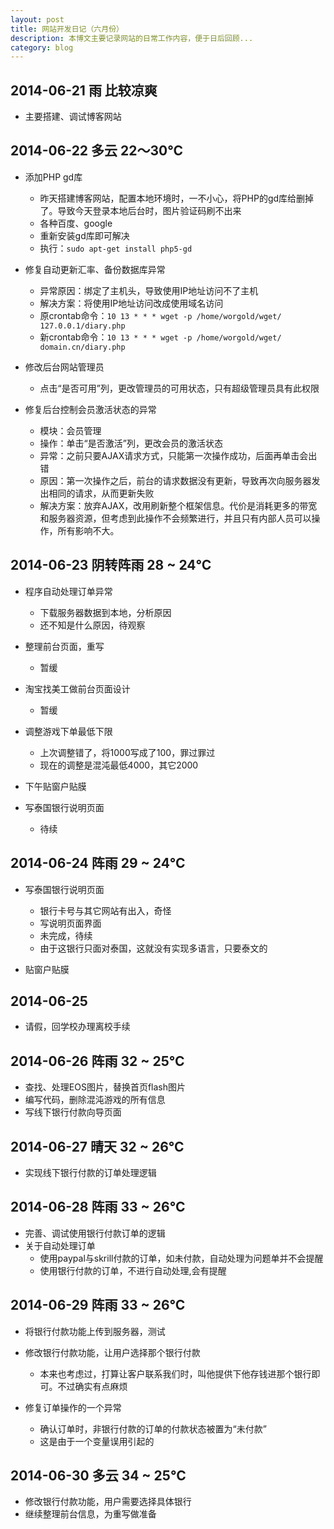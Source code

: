 ```yaml
---
layout: post
title: 网站开发日记（六月份）
description: 本博文主要记录网站的日常工作内容，便于日后回顾...
category: blog
---
```


## 2014-06-21 	雨 		比较凉爽

+	主要搭建、调试博客网站

## 2014-06-22 	多云 	22～30℃

+	添加PHP gd库
	*	昨天搭建博客网站，配置本地环境时，一不小心，将PHP的gd库给删掉了。导致今天登录本地后台时，图片验证码刷不出来
	*	各种百度、google
	*	重新安装gd库即可解决
	*	执行：`sudo apt-get install php5-gd`

+	修复自动更新汇率、备份数据库异常
	*	异常原因：绑定了主机头，导致使用IP地址访问不了主机
	*	解决方案：将使用IP地址访问改成使用域名访问
	*	原crontab命令：`10 13 * * * wget -p /home/worgold/wget/ 127.0.0.1/diary.php`
	*	新crontab命令：`10 13 * * * wget -p /home/worgold/wget/ domain.cn/diary.php`

+	修改后台网站管理员
	*	点击“是否可用”列，更改管理员的可用状态，只有超级管理员具有此权限

+	修复后台控制会员激活状态的异常
	*	模块：会员管理
	*	操作：单击“是否激活”列，更改会员的激活状态
	*	异常：之前只要AJAX请求方式，只能第一次操作成功，后面再单击会出错
	*	原因：第一次操作之后，前台的请求数据没有更新，导致再次向服务器发出相同的请求，从而更新失败
	*	解决方案：放弃AJAX，改用刷新整个框架信息。代价是消耗更多的带宽和服务器资源，但考虑到此操作不会频繁进行，并且只有内部人员可以操作，所有影响不大。

##	2014-06-23 	阴转阵雨 	28 ~ 24℃

+	程序自动处理订单异常
	*	下载服务器数据到本地，分析原因		
	*	还不知是什么原因，待观察

+	整理前台页面，重写
	*	暂缓

+	淘宝找美工做前台页面设计
	*	暂缓

+	调整游戏下单最低下限
	*	上次调整错了，将1000写成了100，罪过罪过
	*	现在的调整是混沌最低4000，其它2000

+	下午贴窗户贴膜
+	写泰国银行说明页面
	*	待续
	
##	2014-06-24 	阵雨	29 ~ 24℃

+	写泰国银行说明页面
	*	银行卡号与其它网站有出入，奇怪
	*	写说明页面界面
	*	未完成，待续
	*	由于这银行只面对泰国，这就没有实现多语言，只要泰文的

+	贴窗户贴膜

##	2014-06-25	

+	请假，回学校办理离校手续

##	2014-06-26	阵雨	32 ~ 25℃

+	查找、处理EOS图片，替换首页flash图片
+	编写代码，删除混沌游戏的所有信息
+	写线下银行付款向导页面

##	2014-06-27	晴天	32 ~ 26℃

+	实现线下银行付款的订单处理逻辑

##	2014-06-28	阵雨	33 ~ 26℃

+	完善、调试使用银行付款订单的逻辑
+	关于自动处理订单
	*	使用paypal与skrill付款的订单，如未付款，自动处理为问题单并不会提醒
	*	使用银行付款的订单，不进行自动处理,会有提醒

##	2014-06-29	阵雨	33 ~ 26℃

+	将银行付款功能上传到服务器，测试
+	修改银行付款功能，让用户选择那个银行付款
	*	本来也考虑过，打算让客户联系我们时，叫他提供下他存钱进那个银行即可。不过确实有点麻烦

+	修复订单操作的一个异常
	*	确认订单时，非银行付款的订单的付款状态被置为“未付款”
	*	这是由于一个变量误用引起的

##	2014-06-30	多云	34 ~ 25℃

+	修改银行付款功能，用户需要选择具体银行
+	继续整理前台信息，为重写做准备
